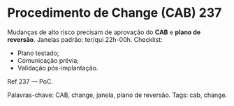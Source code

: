 # Procedimento de Change (CAB) 237

Mudanças de alto risco precisam de aprovação do **CAB** e **plano de reversão**.
Janelas padrão: ter/qui 22h-00h.
Checklist:
- Plano testado;
- Comunicação prévia;
- Validação pós-implantação.

Ref 237 — PoC.

Palavras-chave: CAB, change, janela, plano de reversão.
Tags: cab, change.
